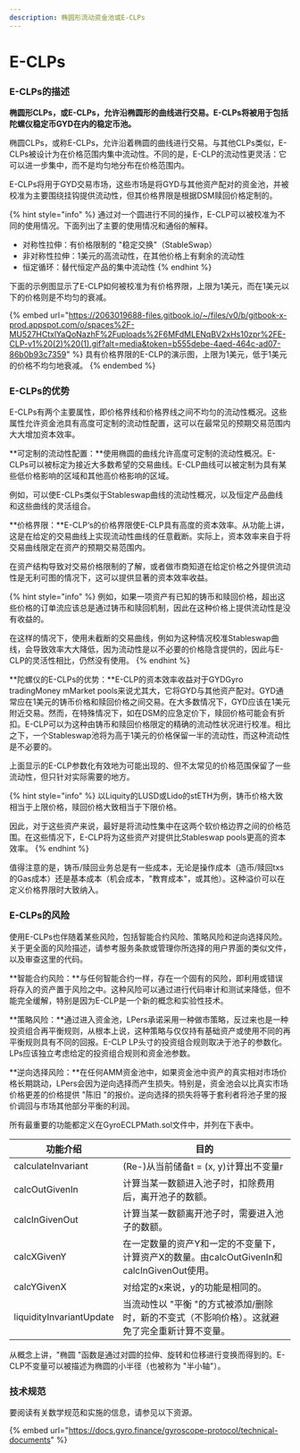 ```yaml
---
description: 椭圆形流动资金池或E-CLPs
---
```


# E-CLPs

### E-CLPs的描述

**椭圆形CLPs，或E-CLPs，允许沿椭圆形的曲线进行交易。E-CLPs将被用于包括陀螺仪稳定币GYD在内的稳定币池。**

椭圆CLPs，或称E-CLPs，允许沿着椭圆的曲线进行交易。与其他CLPs类似，E-CLPs被设计为在价格范围内集中流动性。不同的是，E-CLP的流动性更灵活：它可以进一步集中，而不是均匀地分布在价格范围内。

E-CLPs将用于GYD交易市场，这些市场是将GYD与其他资产配对的资金池，并被校准为主要围绕挂钩提供流动性，但其价格界限是根据DSM赎回价格定制的。

{% hint style="info" %}
通过对一个圆进行不同的操作，E-CLP可以被校准为不同的使用情况。下面列出了主要的使用情况和通俗的解释。

* 对称性拉伸：有价格限制的 "稳定交换"（StableSwap）
* 非对称性拉伸：1美元的高流动性，在其他价格上有剩余的流动性
* 恒定循环：替代恒定产品的集中流动性
{% endhint %}

下面的示例图显示了E-CLP如何被校准为有价格界限，上限为1美元，而在1美元以下的价格则是不均匀的衰减。

{% embed url="https://2063019688-files.gitbook.io/~/files/v0/b/gitbook-x-prod.appspot.com/o/spaces%2F-MU527HCtxlYaQoNazhF%2Fuploads%2F6MFdMLENqBV2xHs10zpr%2FE-CLP-v1%20(2)%20(1).gif?alt=media&token=b555debe-4aed-464c-ad07-86b0b93c7359" %}
具有价格界限的E-CLP的演示图，上限为1美元，低于1美元的价格不均匀地衰减。
{% endembed %}

### E-CLPs的优势

E-CLPs有两个主要属性，即价格界线和价格界线之间不均匀的流动性概况。这些属性允许资金池具有高度可定制的流动性配置，这可以在最常见的预期交易范围内大大增加资本效率。

**可定制的流动性配置：**使用椭圆的曲线允许高度可定制的流动性概况。E-CLPs可以被标定为接近大多数希望的交易曲线。E-CLP曲线可以被定制为具有某些低价格影响的区域和其他高价格影响的区域。

例如，可以使E-CLPs类似于Stableswap曲线的流动性概况，以及恒定产品曲线和这些曲线的灵活组合。

**价格界限：**E-CLP‘s的价格界限使E-CLP具有高度的资本效率。从功能上讲，这是在给定的交易曲线上实现流动性曲线的任意截断。实际上，资本效率来自于将交易曲线限定在资产的预期交易范围内。

在资产结构导致对交易价格限制的了解，或者做市商知道在给定价格之外提供流动性是无利可图的情况下，这可以提供显著的资本效率收益。

{% hint style="info" %}
例如，如果一项资产有已知的铸币和赎回价格，超出这些价格的订单流应该总是通过铸币和赎回机制，因此在这种价格上提供流动性是没有收益的。

在这样的情况下，使用未截断的交易曲线，例如为这种情况校准Stableswap曲线，会导致效率大大降低，因为流动性是以不必要的价格隐含提供的，因此与E-CLP的灵活性相比，仍然没有使用。
{% endhint %}

**陀螺仪的E-CLPs的优势：**E-CLP的资本效率收益对于GYDGyro tradingMoney mMarket pools来说尤其大，它将GYD与其他资产配对。GYD通常应在1美元的铸币价格和赎回价格之间交易。在大多数情况下，GYD应该在1美元附近交易。然而，在特殊情况下，如在DSM的应急定价下，赎回价格可能会有折扣。E-CLP可以为这种由铸币和赎回价格限定的精确的流动性状况进行校准。相比之下，一个Stableswap池将为高于1美元的价格保留一半的流动性，而这种流动性是不必要的。

上面显示的E-CLP参数化有效地为可能出现的、但不太常见的价格范围保留了一些流动性，但只针对实际需要的地方。

{% hint style="info" %}
以Liquity的LUSD或Lido的stETH为例，铸币价格大致相当于上限价格，赎回价格大致相当于下限价格。&#x20;

因此，对于这些资产来说，最好是将流动性集中在这两个软价格边界之间的价格范围。在这些情况下，E-CLP将为这些资产对提供比Stableswap pools更高的资本效率。
{% endhint %}

值得注意的是，铸币/赎回业务总是有一些成本，无论是操作成本（造币/赎回txs的Gas成本）还是基本成本（机会成本，"教育成本"，或其他）。这种溢价可以在定义价格界限时大致纳入。

### E-CLPs的风险

使用E-CLPs也伴随着某些风险，包括智能合约风险、策略风险和逆向选择风险。关于更全面的风险描述，请参考服务条款或管理你所选择的用户界面的类似文件，以及审查这里的代码。

**智能合约风险：**与任何智能合约一样，存在一个固有的风险，即利用或错误将存入的资产置于风险之中。这种风险可以通过进行代码审计和测试来降低，但不能完全缓解，特别是因为E-CLP是一个新的概念和实验性技术。

**策略风险：**通过进入资金池，LPers承诺采用一种做市策略，反过来也是一种投资组合再平衡规则，从根本上说，这种策略与仅仅持有基础资产或使用不同的再平衡规则具有不同的回报。E-CLP LP头寸的投资组合规则取决于池子的参数化。LPs应该独立考虑给定的投资组合规则和资金池参数。

**逆向选择风险：**在任何AMM资金池中，如果资金池中资产的真实相对市场价格长期跳动，LPers会因为逆向选择而产生损失。特别是，资金池会以比真实市场价格更差的价格提供 "陈旧 "的报价。逆向选择的损失将等于套利者将池子里的报价调回与市场其他部分平衡的利润。

所有最重要的功能都定义在GyroECLPMath.sol文件中，并列在下表中。

| 功能介绍                     | 目的                                                           |
| ------------------------ | ------------------------------------------------------------ |
| calculateInvariant       | (Re-)从当前储备t = (x, y)计算出不变量r                                  |
| calcOutGivenIn           | 计算当某一数额进入池子时，扣除费用后，离开池子的数额。                                  |
| calcInGivenOut           | 计算当某一数额离开池子时，需要进入池子的数额。                                      |
| calcXGivenY              | 在一定数量的资产Y和一定的不变量下，计算资产X的数量。由calcOutGivenIn和calcInGivenOut使用。 |
| calcYGivenX              | 对给定的x来说，y的功能是相同的。                                            |
| liquidityInvariantUpdate | 当流动性以 "平衡 "的方式被添加/删除时，新的不变式（不影响价格）。这就避免了完全重新计算不变量。           |

从概念上讲，"椭圆 "函数是通过对圆的拉伸、旋转和位移进行变换而得到的。E-CLP不变量可以被描述为椭圆的小半径（也被称为 "半小轴"）。

### 技术规范

要阅读有关数学规范和实施的信息，请参见以下资源。

{% embed url="https://docs.gyro.finance/gyroscope-protocol/technical-documents" %}
